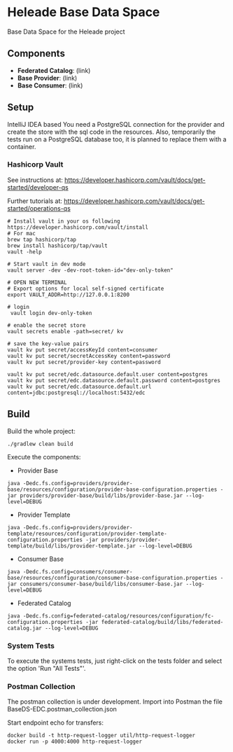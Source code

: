 # Heleade Base Data Space 

Base Data Space for the Heleade project

## Components

* **Federated Catalog**: (link)
* **Base Provider**: (link)
* **Base Consumer**: (link)

## Setup
IntelliJ IDEA based
You need a PostgreSQL connection for the provider and create the store with the sql code in the resources.
Also, temporarily the tests run on a PostgreSQL database too, it is planned to replace them with a container.

### Hashicorp Vault
See instructions at: https://developer.hashicorp.com/vault/docs/get-started/developer-qs

Further tutorials at: https://developer.hashicorp.com/vault/docs/get-started/operations-qs

```shell
# Install vault in your os following https://developer.hashicorp.com/vault/install
# For mac 
brew tap hashicorp/tap
brew install hashicorp/tap/vault
vault -help

# Start vault in dev mode
vault server -dev -dev-root-token-id="dev-only-token"

# OPEN NEW TERMINAL
# Export options for local self-signed certificate
export VAULT_ADDR=http://127.0.0.1:8200

# login
 vault login dev-only-token

# enable the secret store
vault secrets enable -path=secret/ kv

# save the key-value pairs
vault kv put secret/accessKeyId content=consumer
vault kv put secret/secretAccessKey content=password
vault kv put secret/provider-key content=password

vault kv put secret/edc.datasource.default.user content=postgres
vault kv put secret/edc.datasource.default.password content=postgres
vault kv put secret/edc.datasource.default.url content=jdbc:postgresql://localhost:5432/edc

```

## Build
Build the whole project:
```
./gradlew clean build 
```
Execute the components:
* Provider Base
```
java -Dedc.fs.config=providers/provider-base/resources/configuration/provider-base-configuration.properties -jar providers/provider-base/build/libs/provider-base.jar --log-level=DEBUG
```
* Provider Template
```
java -Dedc.fs.config=providers/provider-template/resources/configuration/provider-template-configuration.properties -jar providers/provider-template/build/libs/provider-template.jar --log-level=DEBUG
```
* Consumer Base
```
java -Dedc.fs.config=consumers/consumer-base/resources/configuration/consumer-base-configuration.properties -jar consumers/consumer-base/build/libs/consumer-base.jar --log-level=DEBUG
```
* Federated Catalog
```
java -Dedc.fs.config=federated-catalog/resources/configuration/fc-configuration.properties -jar federated-catalog/build/libs/federated-catalog.jar --log-level=DEBUG
```


### System Tests
To execute the systems tests, just right-click on the tests folder and select the option 'Run "All Tests"'.

### Postman Collection
The postman collection is under development.
Import into Postman the file BaseDS-EDC.postman_collection.json

Start endpoint echo for transfers:
```
docker build -t http-request-logger util/http-request-logger
docker run -p 4000:4000 http-request-logger
```

